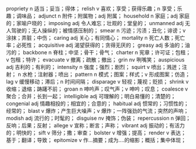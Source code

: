 propriety n 适当；妥当；得体；
relish v 喜欢；享受；获得乐趣；n 享受；乐趣；调味品；
adjunct n 附件；附属物；adj 附属；
household n 家庭；adj 家庭的；家喻户晓的；
imposing adj 令人难忘；壮观的；堂皇的；
unmanned adj  无人驾驶的；无人操纵的；被情感压制的；
smear n 污迹；污渍；丑化；诽谤；v 涂抹；弄脏；中伤；
caring adj 关心；有同情心；
mortality n 死亡人数；死亡率；必死性；
acquisitive adj 渴望获得的；贪得无厌的；
greasy adj 多油的；油污的；
backbone n 脊柱；中坚；骨干；骨气；
charter n 宪章；许可证；包租；v 包租；特许；
evacuate v 撤离；疏散；撤出；
grin nv 咧嘴笑；
auspicious adj 吉利的；有利的；
intensity n 强度；强烈；剧烈；
squirt v 喷出；溅迸；注射； n 水枪；注射器；喷出；
pattern n 模式；图案；样式；v 形成图案；仿造；
lag v 缓慢移动；滞后；n 时间间隔；
disparage v 轻视；蔑视；贬损；
shrink v 收缩；退缩；踌躇不前；
groan n 呻吟声；叹气声；v 呻吟；叹息；
coalesce v 聚合；合并；长到一起；
intelligible adj 可理解的；明白易懂的；清楚的；
congenial adj 情趣相投的；相宜的；合意的；
habitual adj 惯常的；习惯性的；经常的；
blast v 爆炸；产生巨大噪声；v 爆炸；一阵强劲的气流；突然的声响；
modish adj 流行的；时髦的；
disguise nv 掩饰；伪装；
repercussion n 弹回；反响；后果；反射；
allege v 宣称；断言；声称；
vibrant adj 振动的；有活力的；明快的；
sift v 筛分；撒；审查；
bolster v 增强；提高；
render v 表达；基于；翻译；导致；
epitomize v 作...摘要；成为....的缩影；概括；集中体现；